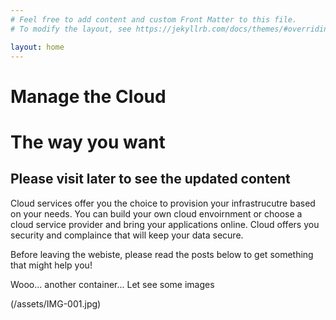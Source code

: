 ```yaml
---
# Feel free to add content and custom Front Matter to this file.
# To modify the layout, see https://jekyllrb.com/docs/themes/#overriding-theme-defaults

layout: home
---
```




<h1> Manage the Cloud </h1>


<h1>The way you want</h1>




<h2> Please visit later to see the updated content</h2>

Cloud services offer you the choice to provision your infrastrucutre based on your needs. You can build your own cloud envoirnment or choose a cloud service provider and bring your applications online. Cloud offers you security and complaince that will keep your data secure.


Before leaving the webiste, please read the posts below to get something that might help you!

<div class="container-fluid">
  Wooo... another container... Let see some images 

(/assets/IMG-001.jpg)
</div>
